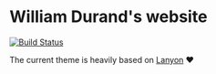 # William Durand's website

[![Build Status](https://travis-ci.org/willdurand/willdurand.github.io.svg?branch=master)](https://travis-ci.org/willdurand/willdurand.github.io)

The current theme is heavily based on [Lanyon](https://github.com/poole/lanyon) :heart:
